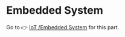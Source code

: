 # Embedded System

Go to 👉 [IoT /Embedded System](../../Internet%20of%20Things/Embedded%20Computer%20Systems/Embedded%20Computer%20Systems.md) for this part.


